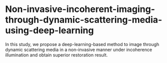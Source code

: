 # Non-invasive-incoherent-imaging-through-dynamic-scattering-media-using-deep-learning
In this study, we propose a deep-learning-based method to image through dynamic scattering media in a non-invasive manner under incoherence illumination and obtain superior restoration result.
